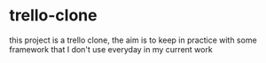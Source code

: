 # trello-clone
this project is a trello clone, the aim is to keep in practice with some framework that I don't use everyday in my current work
